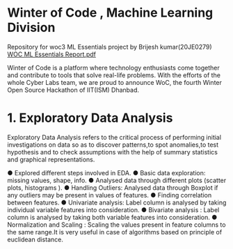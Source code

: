 # Winter of Code , Machine Learning Division 
Repository for woc3 ML Essentials project by Brijesh kumar(20JE0279)
[WOC ML Essentials Report.pdf](https://github.com/bk167465/woc-ML-Essentials/files/6294485/WOC.ML.Essentials.Report.pdf)

Winter of Code is a platform where technology enthusiasts come together and contribute to tools that solve real-life problems. With the efforts of the whole Cyber Labs team, we are proud to announce WoC, the fourth Winter Open Source Hackathon of IIT(ISM) Dhanbad.

# 1. Exploratory Data Analysis
Exploratory Data Analysis refers to the critical process of performing initial investigations on data so as to discover patterns,to spot anomalies,to test hypothesis and to check assumptions with the help of summary statistics and graphical representations.

● Explored different steps involved in EDA.
● Basic data exploration: missing values, shape, info.
● Analysed data through different plots (scatter plots, histograms ).
● Handling Outliers: Analysed data through Boxplot if any outliers may be present in values of features.
● Finding correlation between features.
● Univariate analysis: Label column is analysed by taking individual variable features into consideration.
● Bivariate analysis : Label column is analysed by taking both variable features into consideration.
● Normalization and Scaling : Scaling the values present in feature columns to the same range.It is very useful in case of algorithms based on principle of euclidean distance.
